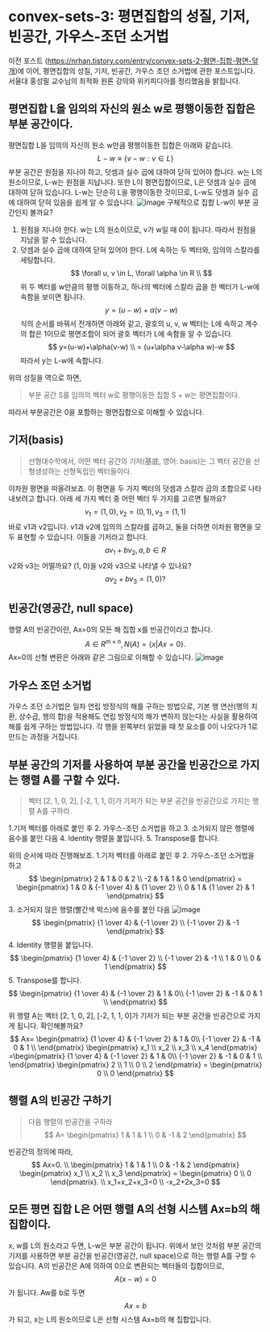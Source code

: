 # convex-sets-3: 평면집합의 성질, 기저, 빈공간, 가우스-조던 소거법
이전 포스트 (https://nrhan.tistory.com/entry/convex-sets-2-평면-집합-평면-덮개)에 이어, 평면집합의 성질, 기저, 빈공간, 가우스 조던 소거법에 관한 포스트입니다. 서울대 홍성필 교수님의 최적화 원론 강의와 위키피디아를 정리했음을 밝힙니다. 

## 평면집합 L을 임의의 자신의 원소 w로 평행이동한 집합은 부분 공간이다.

평면집합 L을 임의의 자신의 원소 w만큼 평행이동한 집합은 아래와 같습니다.
$$
L-w \equiv \{v-w : v\in L\}
$$
부분 공간은 원점을 지나야 하고, 덧셈과 실수 곱에 대하여 닫혀 있어야 합니다. w는 L의 원소이므로, L-w는 원점을 지납니다. 또한 L이 평면집합이므로, L은 덧셈과 실수 곱에 대하여 닫혀 있습니다. L-w는 단순히 L을 평행이동한 것이므로, L-w도 덧셈과 실수 곱에 대하여 닫혀 있음을 쉽게 알 수 있습니다.
![image](https://user-images.githubusercontent.com/11609881/111738805-5622fb00-88c5-11eb-89cc-15639cc6b46a.png)
구체적으로 집합 L-w이 부분 공간인지 볼까요?
1. 원점을 지나야 한다.
w는 L의 원소이므로, v가 w일 때 0이 됩니다. 따라서 원점을 지남을 알 수 있습니다.
2. 덧셈과 실수 곱에 대하여 닫혀 있어야 한다.
L에 속하는 두 벡터와, 임의의 스칼라를 세팅합니다.
$$
\forall u, v \in L, \forall \alpha \in R \\
$$
위 두 벡터를 w만큼의 평행 이동하고, 하나의 벡터에 스칼라 곱을 한 벡터가 L-w에 속함을 보이면 됩니다.
$$
y=(u-w)+\alpha(v-w)
$$
식의 순서를 바꿔서 전개하면 아래와 같고, 괄호의 u, v, w 벡터는 L에 속하고 계수의 합은 1이므로 평면조합이 되어 괄호 벡터가 L에 속함을 알 수 있습니다.
$$
y=(u-w)+\alpha(v-w) \\
= (u+\alpha v-\alpha w)-w
$$
따라서 y는 L-w에 속합니다.

위의 성질을 역으로 하면,
> 부분 공간 S를 임의의 벡터 w로 평행이동한 집합 S + w는 평면집합이다.

따라서 부분공간은 0을 포함하는 평면집합으로 이해할 수 있습니다.
## 기저(basis)
> 선형대수학에서, 어떤 벡터 공간의 기저(基底, 영어: basis)는 그 벡터 공간을 선형생성하는 선형독립인 벡터들이다.

이차원 평면을 떠올려보죠. 이 평면을 두 가지 벡터의 덧셈과 스칼라 곱의 조합으로 나타내보려고 합니다. 아래 세 가지 벡터 중 어떤 벡터 두 가지를 고르면 될까요?
$$
v_1=(1,0), v_2=(0,1), v_3=(1, 1)
$$
바로 v1과 v2입니다. v1과 v2에 임의의 스칼라를 곱하고, 둘을 더하면 이차원 평면을 모두 표현할 수 있습니다. 이들을 기저라고 합니다.
$$
av_1+bv_2, a, b\in R
$$
v2와 v3는 어떨까요? (1, 0)을 v2와 v3으로 나타낼 수 있나요?
$$
av_2+bv_3=(1, 0)?
$$

## 빈공간(영공간, null space)
행렬 A의 빈공간이란, Ax=0의 모든 해 집합 x를 빈공간이라고 합니다.
$$
A \in R^{m \times n}, N(A)=\{x|Ax=0\}.
$$
Ax=0의 선형 변환은 아래와 같은 그림으로 이해할 수 있습니다.
![image](https://user-images.githubusercontent.com/11609881/111743149-99349c80-88cc-11eb-910d-8e8b64e0e4f2.png)
## 가우스 조던 소거법
가우스 조던 소거법은 일차 연립 방정식의 해를 구하는 방법으로, 기본 행 연산(행의 치환, 상수곱, 행의 합)을 적용해도 연립 방정식의 해가 변하지 않는다는 사실을 활용하여 해를 쉽게 구하는 방법입니다. 각 행을 왼쪽부터 읽었을 때 첫 요소를 0이 나오다가 1로 만드는 과정을 거칩니다.
## 부분 공간의 기저를 사용하여 부분 공간을 빈공간으로 가지는 행렬 A를 구할 수 있다.
> 벡터 [2, 1, 0, 2], [-2, 1, 1, 0]가 기저가 되는 부분 공간을 빈공간으로 가지는 행렬 A를 구하라.

1.기저 벡터를 아래로 붙인 후 2. 가우스-조던 소거법을 하고 3. 소거되지 않은 행렬에 음수를 붙인 다음 4. Identity 행렬을 붙입니다. 5. Transpose를 합니다.

위의 순서에 따라 진행해보죠.
1.기저 벡터를 아래로 붙인 후 2. 가우스-조던 소거법을 하고
$$
\begin{pmatrix} 2 & 1 & 0 & 2 \\ -2 & 1 & 1 & 0 \end{pmatrix}
= \begin{pmatrix} 1 & 0 & {-1 \over 4} & {1 \over 2} \\ 0 & 1 & {1 \over 2} & 1 \end{pmatrix}
$$
3. 소거되지 않은 행렬(빨간색 박스)에 음수를 붙인 다음
![image](https://user-images.githubusercontent.com/11609881/111750968-3f859f80-88d7-11eb-8104-42815c3f1176.png)
$$
\begin{pmatrix} {1 \over 4} & {-1 \over 2} \\ {-1 \over 2} & -1 \end{pmatrix}
$$
4. Identity 행렬을 붙입니다.
$$
\begin{pmatrix} {1 \over 4} & {-1 \over 2} \\ {-1 \over 2} & -1  \\
1 & 0 \\ 0 & 1
\end{pmatrix}
$$
5. Transpose를 합니다.
$$
\begin{pmatrix} {1 \over 4} & {-1 \over 2} & 1 & 0\\ 
{-1 \over 2} & -1 & 0 & 1  \\
\end{pmatrix}
$$
위 행렬 A는 벡터 [2, 1, 0, 2], [-2, 1, 1, 0]가 기저가 되는 부분 공간을 빈공간으로 가지게 됩니다.
확인해볼까요? 
$$
Ax= 
\begin{pmatrix} {1 \over 4} & {-1 \over 2} & 1 & 0\\ 
{-1 \over 2} & -1 & 0 & 1  \\
\end{pmatrix}
\begin{pmatrix} x_1 \\ x_2 \\ x_3 \\ x_4
\end{pmatrix}
=\begin{pmatrix} {1 \over 4} & {-1 \over 2} & 1 & 0\\ 
{-1 \over 2} & -1 & 0 & 1  \\
\end{pmatrix}
\begin{pmatrix} 2 \\ 1 \\ 0 \\ 2
\end{pmatrix}
= \begin{pmatrix} 0 \\ 0 \end{pmatrix}
$$

## 행렬 A의 빈공간 구하기
> 다음 행렬의 빈공간을 구하라
$$
A= \begin{pmatrix} 1 & 1 & 1 \\ 0 & -1 & 2 \end{pmatrix}
$$

빈공간의 정의에 따라, 
$$
Ax=0. \\
\begin{pmatrix} 1 & 1 & 1 \\ 0 & -1 & 2 \end{pmatrix}
\begin{pmatrix} x_1 \\ x_2 \\ x_3 \end{pmatrix}
= \begin{pmatrix} 0 \\ 0 \end{pmatrix}. \\
x_1+x_2+x_3=0 \\
-x_2+2x_3=0
$$

## 모든 평면 집합 L은 어떤 행렬 A의 선형 시스템 Ax=b의 해 집합이다.
x, w를 L의 원소라고 두면, L-w은 부분 공간이 됩니다. 위에서 보인 것처럼 부분 공간의 기저를 사용하면 부분 공간을 빈공간(영공간, null space)으로 하는 행렬 A를 구할 수 있습니다. A의 빈공간은 A에 의하여 0으로 변환되는 벡터들의 집합이므로,
$$
A(x-w)=0
$$
가 됩니다.
Aw를 b로 두면
$$
Ax=b
$$
가 되고, x는 L의 원소이므로 L은 선형 시스템 Ax=b의 해 집합입니다.
<!--stackedit_data:
eyJoaXN0b3J5IjpbLTczNDIyNjkyMSwtMTk4MTczMjI4MCwtNz
c2MjY1NDA2LDE2NjQ0MTI0MTIsLTE0NzU2NjE0NDIsLTEwOTQw
Mzg4MjIsMTE0MjcyNDEyMSw0NjIyMjQzODcsMTkyNjY5NDM0OC
w3NzE0NzQ3NzksLTU4MzMwNjgyOSwtMTU0MDcyNzUyMiwtMTgw
MTUwNjc4NSwtMTExOTg4NzE1LC03Mjk3Mzk4ODMsNTE2NzUzNT
MsMjA2MjcwOTE5MywtOTgzODc1OTI3LDEwNzE5NTgyNThdfQ==

-->